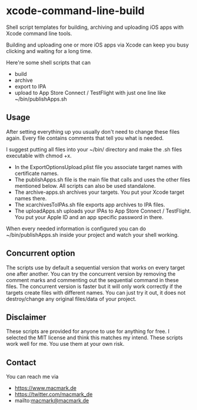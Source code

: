# xcode-command-line-build

Shell script templates for building, archiving and uploading iOS apps with Xcode command line tools.

Building and uploading one or more iOS apps via Xcode can keep you busy clicking and waiting for a long time. 

Here're some shell scripts that can 
- build
- archive
- export to IPA
- upload to App Store Connect / TestFlight
with just one line like
~/bin/publishApps.sh

## Usage

After setting everything up you usually don't need to change these files again. Every file contains comments that tell you what is needed.

I suggest putting all files into your ~/bin/ directory and make the .sh files executable with chmod +x.

- In the ExportOptionsUpload.plist file you associate target names with certificate names. 
- The publishApps.sh file is the main file that calls and uses the other files mentioned below. All scripts can also be used standalone.
- The archive-apps.sh archives your targets. You put your Xcode target names there.
- The xcarchivesToIPAs.sh file exports app archives to IPA files.
- The uploadApps.sh uploads your IPAs to App Store Connect / TestFlight. You put your Apple ID and an app specific password in there.

When every needed information is configured you can do ~/bin/publishApps.sh inside your project and watch your shell working.

## Concurrent option

The scripts use by default a sequential version that works on every target one after another. You can try the concurrent version by removing the comment marks and commenting out the sequential command in these files.
The concurrent version is faster but it will only work correctly if the targets create files with different names. You can just try it out, it does not destroy/change any original files/data of your project.

## Disclaimer

These scripts are provided for anyone to use for anything for free. I selected the MIT license and think this matches my intend. These scripts work well for me. You use them at your own risk.

## Contact

You can reach me via
- https://www.macmark.de
- https://twitter.com/macmark_de
- mailto:macmark@macmark.de
